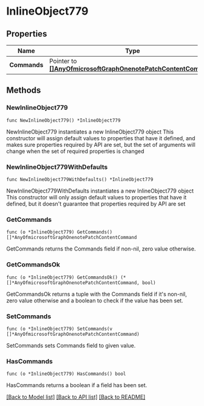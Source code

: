 # InlineObject779

## Properties

Name | Type | Description | Notes
------------ | ------------- | ------------- | -------------
**Commands** | Pointer to [**[]AnyOfmicrosoftGraphOnenotePatchContentCommand**](AnyOfmicrosoftGraphOnenotePatchContentCommand.md) |  | [optional] 

## Methods

### NewInlineObject779

`func NewInlineObject779() *InlineObject779`

NewInlineObject779 instantiates a new InlineObject779 object
This constructor will assign default values to properties that have it defined,
and makes sure properties required by API are set, but the set of arguments
will change when the set of required properties is changed

### NewInlineObject779WithDefaults

`func NewInlineObject779WithDefaults() *InlineObject779`

NewInlineObject779WithDefaults instantiates a new InlineObject779 object
This constructor will only assign default values to properties that have it defined,
but it doesn't guarantee that properties required by API are set

### GetCommands

`func (o *InlineObject779) GetCommands() []*AnyOfmicrosoftGraphOnenotePatchContentCommand`

GetCommands returns the Commands field if non-nil, zero value otherwise.

### GetCommandsOk

`func (o *InlineObject779) GetCommandsOk() (*[]*AnyOfmicrosoftGraphOnenotePatchContentCommand, bool)`

GetCommandsOk returns a tuple with the Commands field if it's non-nil, zero value otherwise
and a boolean to check if the value has been set.

### SetCommands

`func (o *InlineObject779) SetCommands(v []*AnyOfmicrosoftGraphOnenotePatchContentCommand)`

SetCommands sets Commands field to given value.

### HasCommands

`func (o *InlineObject779) HasCommands() bool`

HasCommands returns a boolean if a field has been set.


[[Back to Model list]](../README.md#documentation-for-models) [[Back to API list]](../README.md#documentation-for-api-endpoints) [[Back to README]](../README.md)


